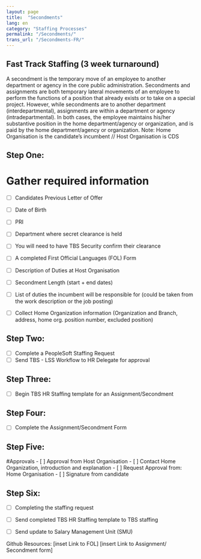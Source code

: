 ```yaml
---
layout: page
title:  "Secondments"
lang: en
category: "Staffing Processes"
permalink: "/Secondments/"
trans_url: "/Secondments-FR/"
---
```



## Fast Track Staffing (3 week turnaround)

A secondment is the temporary move of an employee to another department or agency in the core public administration.
Secondments and assignments are both temporary lateral movements of an employee to perform the functions of a position that already exists or to take on a special project. However, while secondments are to another department (interdepartmental), assignments are within a department or agency (intradepartmental). In both cases, the employee maintains his/her substantive position in the home department/agency or organization, and is paid by the home department/agency or organization.
Note: Home Organisation is the candidate’s incumbent // Host Organisation is CDS

## Step One:  
# Gather required information

- [ ] Candidates Previous Letter of Offer	
- [ ] Date of Birth
- [ ] PRI
- [ ] Department where secret clearance is held
- [ ] You will need to have TBS Security confirm their clearance
- [ ] A completed First Official Languages (FOL) Form
- [ ] Description of Duties at Host Organisation
- [ ] Secondment Length (start  + end dates)
- [ ] List of duties the incumbent will be responsible for (could be taken from the work description or the job posting) 
- [ ] Collect Home Organization information (Organization and Branch, address, home org. position number, excluded position)



## Step Two: 
- [ ] Complete a PeopleSoft Staffing Request
- [ ] Send TBS - LSS  Workflow to HR Delegate for approval

## Step Three: 
- [ ] Begin TBS HR Staffing template for an Assignment/Secondment

## Step Four:
- [ ] Complete the Assignment/Secondment Form


## Step Five: 
#Approvals
    - [ ] Approval from Host Organisation
    - [ ] Contact Home Organization, introduction and explanation 
    - [ ] Request Approval from: Home Organisation 
    - [ ] Signature from candidate

## Step Six: 
- [ ] Completing the staffing request
- [ ] Send completed TBS HR Staffing template to TBS staffing
- [ ] Send update to Salary Management Unit (SMU)


Github Resources:
[inset Link to FOL]
[insert Link to Assignment/ Secondment form]

